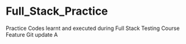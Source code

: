 # Full_Stack_Practice
Practice Codes learnt and executed during Full Stack Testing Course
Feature Git update
A
